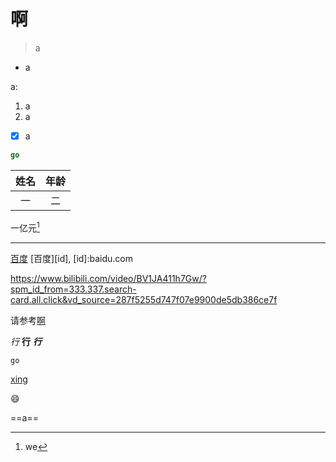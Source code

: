 # 啊

>a

- a
  
a:

1. a
2. a
   
- [x] a

```go
go
```

|姓名|年龄|
|:-:|:-:|
|一|二|

一亿元[^a]
[^a]:we

---

[百度](baidu.com)
[百度][id],
[id]:baidu.com

https://www.bilibili.com/video/BV1JA411h7Gw/?spm_id_from=333.337.search-card.all.click&vd_source=287f5255d747f07e9900de5db386ce7f

请参考[啊](#啊)

*行*
**行**
***行***

`go`

<u>xing</u>

:smile:

==a==

